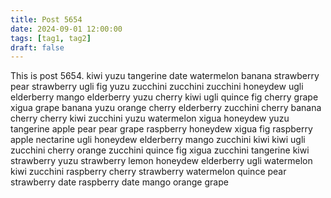 ```yaml
---
title: Post 5654
date: 2024-09-01 12:00:00
tags: [tag1, tag2]
draft: false
---
```

This is post 5654.
kiwi
yuzu
tangerine
date
watermelon
banana
strawberry
pear
strawberry
ugli
fig
yuzu
zucchini
zucchini
zucchini
honeydew
ugli
elderberry
mango
elderberry
yuzu
cherry
kiwi
ugli
quince
fig
cherry
grape
xigua
grape
banana
yuzu
orange
cherry
elderberry
zucchini
cherry
banana
cherry
cherry
kiwi
zucchini
yuzu
watermelon
xigua
honeydew
yuzu
tangerine
apple
pear
pear
grape
raspberry
honeydew
xigua
fig
raspberry
apple
nectarine
ugli
honeydew
elderberry
mango
zucchini
kiwi
kiwi
ugli
zucchini
cherry
orange
zucchini
quince
fig
xigua
zucchini
tangerine
kiwi
strawberry
yuzu
strawberry
lemon
honeydew
elderberry
ugli
watermelon
kiwi
zucchini
raspberry
cherry
strawberry
watermelon
quince
pear
strawberry
date
raspberry
date
mango
orange
grape
